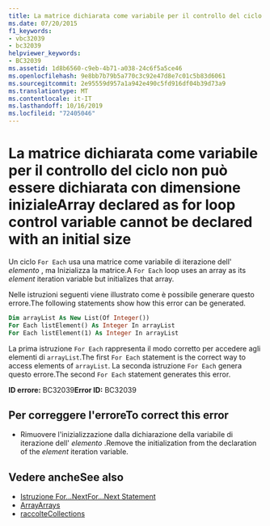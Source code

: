 ```yaml
---
title: La matrice dichiarata come variabile per il controllo del ciclo non può essere dichiarata con dimensione iniziale
ms.date: 07/20/2015
f1_keywords:
- vbc32039
- bc32039
helpviewer_keywords:
- BC32039
ms.assetid: 1d8b6560-c9eb-4b71-a038-24c6f5a5ce46
ms.openlocfilehash: 9e8bb7b79b5a770c3c92e47d8e7c01c5b83d6061
ms.sourcegitcommit: 2e95559d957a1a942e490c5fd916df04b39d73a9
ms.translationtype: MT
ms.contentlocale: it-IT
ms.lasthandoff: 10/16/2019
ms.locfileid: "72405046"
---
```

# <a name="array-declared-as-for-loop-control-variable-cannot-be-declared-with-an-initial-size"></a><span data-ttu-id="bf1c3-102">La matrice dichiarata come variabile per il controllo del ciclo non può essere dichiarata con dimensione iniziale</span><span class="sxs-lookup"><span data-stu-id="bf1c3-102">Array declared as for loop control variable cannot be declared with an initial size</span></span>
<span data-ttu-id="bf1c3-103">Un ciclo `For Each` usa una matrice come variabile di iterazione dell' *elemento* , ma Inizializza la matrice.</span><span class="sxs-lookup"><span data-stu-id="bf1c3-103">A `For Each` loop uses an array as its *element* iteration variable but initializes that array.</span></span>  
  
 <span data-ttu-id="bf1c3-104">Nelle istruzioni seguenti viene illustrato come è possibile generare questo errore.</span><span class="sxs-lookup"><span data-stu-id="bf1c3-104">The following statements show how this error can be generated.</span></span>  
  
```vb  
Dim arrayList As New List(Of Integer())  
For Each listElement() As Integer In arrayList  
For Each listElement(1) As Integer In arrayList  
```  
  
 <span data-ttu-id="bf1c3-105">La prima istruzione `For Each` rappresenta il modo corretto per accedere agli elementi di `arrayList`.</span><span class="sxs-lookup"><span data-stu-id="bf1c3-105">The first `For Each` statement is the correct way to access elements of `arrayList`.</span></span> <span data-ttu-id="bf1c3-106">La seconda istruzione `For Each` genera questo errore.</span><span class="sxs-lookup"><span data-stu-id="bf1c3-106">The second `For Each` statement generates this error.</span></span>  
  
 <span data-ttu-id="bf1c3-107">**ID errore:** BC32039</span><span class="sxs-lookup"><span data-stu-id="bf1c3-107">**Error ID:** BC32039</span></span>  
  
## <a name="to-correct-this-error"></a><span data-ttu-id="bf1c3-108">Per correggere l'errore</span><span class="sxs-lookup"><span data-stu-id="bf1c3-108">To correct this error</span></span>  
  
- <span data-ttu-id="bf1c3-109">Rimuovere l'inizializzazione dalla dichiarazione della variabile di iterazione dell' *elemento* .</span><span class="sxs-lookup"><span data-stu-id="bf1c3-109">Remove the initialization from the declaration of the *element* iteration variable.</span></span>  
  
## <a name="see-also"></a><span data-ttu-id="bf1c3-110">Vedere anche</span><span class="sxs-lookup"><span data-stu-id="bf1c3-110">See also</span></span>

- [<span data-ttu-id="bf1c3-111">Istruzione For...Next</span><span class="sxs-lookup"><span data-stu-id="bf1c3-111">For...Next Statement</span></span>](../../../visual-basic/language-reference/statements/for-next-statement.md)
- [<span data-ttu-id="bf1c3-112">Array</span><span class="sxs-lookup"><span data-stu-id="bf1c3-112">Arrays</span></span>](../../../visual-basic/programming-guide/language-features/arrays/index.md)
- [<span data-ttu-id="bf1c3-113">raccolte</span><span class="sxs-lookup"><span data-stu-id="bf1c3-113">Collections</span></span>](../../../standard/collections/index.md)
